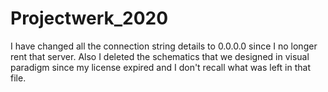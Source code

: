 # Projectwerk_2020

I have changed all the connection string details to 0.0.0.0 since I no longer rent that server.
Also I deleted the schematics that we designed in visual paradigm since my license expired and I don't recall what was left in that file.

